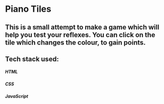 # Piano Tiles

## This is a small attempt to make a game which will help you test your reflexes. You can click on the tile which changes the colour, to gain points. 

## Tech stack used:
##### HTML
##### CSS
##### JavaScript
